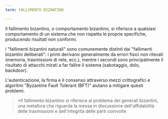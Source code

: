 ```yaml
---
term: FALLIMENTO BIZANTINO

---
```

Il fallimento bizantino, o comportamento bizantino, si riferisce a qualsiasi comportamento di un sistema che non rispetta le proprie specifiche, producendo risultati non conformi.

i "fallimenti bizantini naturali" sono comunemente distinti dai "fallimenti bizantini deliberati": i primi derivano generalmente da errori fisici non rilevati (memoria, trasmissioni di rete, ecc.), mentre i secondi sono principalmente il risultato di attacchi mirati a far fallire il sistema (sabotaggio, dolo, backdoor).

L'autenticazione, la firma e il consenso attraverso mezzi crittografici e algoritmi "Byzantine Fault Tolerant (BFT)" aiutano a mitigare questi problemi.

> *Il fallimento bizantino si riferisce al problema dei generali bizantini, una metafora che riguarda la messa in discussione dell'affidabilità delle trasmissioni e dell'integrità delle parti coinvolte